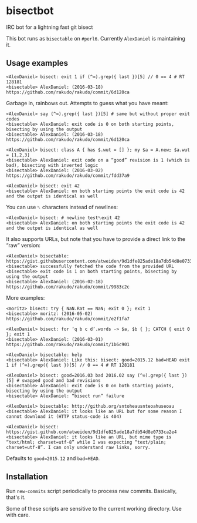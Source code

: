 # bisectbot
IRC bot for a lightning fast git bisect

This bot runs as ``bisectable`` on ``#perl6``.
Currently ``AlexDaniel`` is maintaining it.

## Usage examples
```
<AlexDaniel> bisect: exit 1 if (^∞).grep({ last })[5] // 0 == 4 # RT 128181
<bisectable> AlexDaniel: (2016-03-18) https://github.com/rakudo/rakudo/commit/6d120ca
```

Garbage in, rainbows out. Attempts to guess what you have meant:
```
<AlexDaniel> say (^∞).grep({ last })[5] # same but without proper exit codes
<bisectable> AlexDaniel: exit code is 0 on both starting points, bisecting by using the output
<bisectable> AlexDaniel: (2016-03-18) https://github.com/rakudo/rakudo/commit/6d120ca
```

```
<AlexDaniel> bisect: class A { has $.wut = [] }; my $a = A.new; $a.wut = [1,2,3]
<bisectable> AlexDaniel: exit code on a “good” revision is 1 (which is bad), bisecting with inverted logic
<bisectable> AlexDaniel: (2016-03-02) https://github.com/rakudo/rakudo/commit/fdd37a9
```

```
<AlexDaniel> bisect: exit 42
<bisectable> AlexDaniel: on both starting points the exit code is 42 and the output is identical as well
```

You can use ``␤`` characters instead of newlines:
```
<AlexDaniel> bisect: # newline test␤exit 42
<bisectable> AlexDaniel: on both starting points the exit code is 42 and the output is identical as well
```

It also supports URLs, but note that you have to provide a direct link to the “raw” version:
```
<AlexDaniel> bisectable: https://gist.githubusercontent.com/atweiden/9d1dfe825ade18a7db54d8e0733ca2e4/raw/16b7c39cfd12fef6eb74851c872097e0c655cff3/pkginfo.p6
<bisectable> successfully fetched the code from the provided URL
<bisectable> exit code is 1 on both starting points, bisecting by using the output
<bisectable> AlexDaniel: (2016-02-18) https://github.com/rakudo/rakudo/commit/9983c2c
```

More examples:
```
<moritz> bisect: try { NaN.Rat == NaN; exit 0 }; exit 1
<bisectable> moritz: (2016-05-02) https://github.com/rakudo/rakudo/commit/e2f1fa7
```

```
<AlexDaniel> bisect: for ‘q b c d’.words -> $a, $b { }; CATCH { exit 0 }; exit 1
<bisectable> AlexDaniel: (2016-03-01) https://github.com/rakudo/rakudo/commit/1b6c901
```

```
<AlexDaniel> bisectable: help
<bisectable> AlexDaniel: Like this: bisect: good=2015.12 bad=HEAD exit 1 if (^∞).grep({ last })[5] // 0 == 4 # RT 128181
```

```
<AlexDaniel> bisect: good=2016.03 bad 2016.02 say (^∞).grep({ last })[5] # swapped good and bad revisions
<bisectable> AlexDaniel: exit code is 0 on both starting points, bisecting by using the output
<bisectable> AlexDaniel: “bisect run” failure
```

```
<AlexDaniel> bisectable: http://github.org/sntoheausnteoahuseoau
<bisectable> AlexDaniel: it looks like an URL but for some reason I cannot download it (HTTP status-code is 404)
```

```
<AlexDaniel> bisect: https://gist.github.com/atweiden/9d1dfe825ade18a7db54d8e0733ca2e4
<bisectable> AlexDaniel: it looks like an URL, but mime type is “text/html; charset=utf-8” while I was expecting “text/plain; charset=utf-8”. I can only understand raw links, sorry.
```


Defaults to ``good=2015.12`` and ``bad=HEAD``.

## Installation
Run ``new-commits`` script periodically to process new commits.
Basically, that's it.

Some of these scripts are sensitive to the current working directory.
Use with care.
